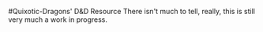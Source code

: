 #Quixotic-Dragons' D&D Resource
There isn't much to tell, really, this is still very much a work in progress.
